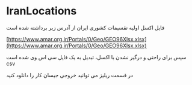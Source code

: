 
# IranLocations

فایل اکسل اولیه تقسیمات کشوری ایران از آدرس زیر برداشته شده است

[https://www.amar.org.ir/Portals/0/Geo/GEO96Xlsx.xlsx](https://www.amar.org.ir/Portals/0/Geo/GEO96Xlsx.xlsx)

سپس برای راحتی و درگیر نشدن با اکسل، تبدیل به یک فایل سی اس وی شده است
csv


در قسمت ریلیز می توانید خروجی جیسان کار را دانلود کنید
